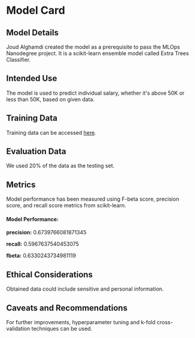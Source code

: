 # Model Card

## Model Details
Joud Alghamdi created the model as a prerequisite to pass the MLOps Nanodegree project. It is a scikit-learn ensemble model called Extra Trees Classifier.

## Intended Use
The model is used to predict individual salary, whether it's above 50K or less than 50K, based on given data.

## Training Data
Training data can be accessed [here](https://archive.ics.uci.edu/dataset/20/census+income).

## Evaluation Data
We used 20% of the data as the testing set.

## Metrics
Model performance has been measured using F-beta score, precision score, and recall score metrics from scikit-learn.

#### Model Performance: 

**precision:**  0.6739766081871345 

**recall:**  0.5967637540453075 

**fbeta:**  0.6330243734981119


## Ethical Considerations
Obtained data could include sensitive and personal information.

## Caveats and Recommendations
For further improvements, hyperparameter tuning and k-fold cross-validation techniques can be used.
